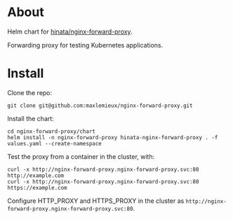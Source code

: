 # About

Helm chart for [hinata/nginx-forward-proxy](https://github.com/hinata/nginx-forward-proxy).

Forwarding proxy for testing Kubernetes applications.

# Install

Clone the repo:

```
git clone git@github.com:maxlemieux/nginx-forward-proxy.git
```

Install the chart:

```
cd nginx-forward-proxy/chart
helm install -n nginx-forward-proxy hinata-nginx-forward-proxy . -f values.yaml --create-namespace
```

Test the proxy from a container in the cluster, with:
```
curl -x http://nginx-forward-proxy.nginx-forward-proxy.svc:80 http://example.com
curl -x http://nginx-forward-proxy.nginx-forward-proxy.svc:80 https://example.com
```

Configure HTTP_PROXY and HTTPS_PROXY in the cluster as `http://nginx-forward-proxy.nginx-forward-proxy.svc:80`.
